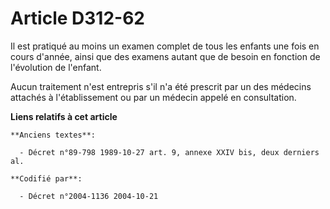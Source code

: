 # Article D312-62

Il est pratiqué au moins un examen complet de tous les enfants une fois en cours d'année, ainsi que des examens autant que de
besoin en fonction de l'évolution de l'enfant.

Aucun traitement n'est entrepris s'il n'a été prescrit par un des médecins attachés à l'établissement ou par un médecin
appelé en consultation.

**Liens relatifs à cet article**

	**Anciens textes**:

	  - Décret n°89-798 1989-10-27 art. 9, annexe XXIV bis, deux derniers al.

	**Codifié par**:

	  - Décret n°2004-1136 2004-10-21
